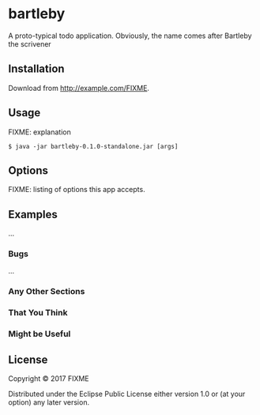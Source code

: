 # bartleby

A proto-typical todo application.
Obviously, the name comes after Bartleby the scrivener

## Installation

Download from http://example.com/FIXME.

## Usage

FIXME: explanation

    $ java -jar bartleby-0.1.0-standalone.jar [args]

## Options

FIXME: listing of options this app accepts.

## Examples

...

### Bugs

...

### Any Other Sections
### That You Think
### Might be Useful

## License

Copyright © 2017 FIXME

Distributed under the Eclipse Public License either version 1.0 or (at
your option) any later version.
